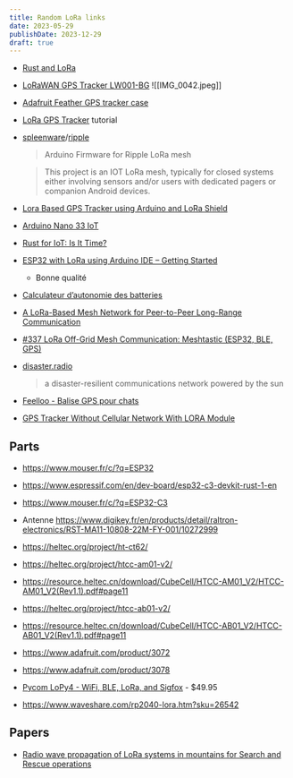 ```yaml
---
title: Random LoRa links
date: 2023-05-29
publishDate: 2023-12-29
draft: true
---
```


- [Rust and LoRa](https://blog.drogue.io/rust-and-lora/)
- [LoRaWAN GPS Tracker LW001-BG](https://www.mokolora.com/lorawan-gps-tracker-lw001-bg/)
  ![[IMG_0042.jpeg]]
- [Adafruit Feather GPS tracker case](https://www.thingiverse.com/thing:3947782)
- [LoRa GPS Tracker](https://www.instructables.com/LoRa-GPS-Tracker/) tutorial
- [spleenware](https://github.com/spleenware)/[ripple](https://github.com/spleenware/ripple)
  > Arduino Firmware for Ripple LoRa mesh

  > This project is an IOT LoRa mesh, typically for closed systems either involving sensors and/or users with dedicated pagers or companion Android devices.
- [Lora Based GPS Tracker using Arduino and LoRa Shield](https://circuitdigest.com/microcontroller-projects/lora-based-gps-tracker-using-arduino-and-lora-shield)
- [Arduino Nano 33 IoT](https://store.arduino.cc/products/arduino-nano-33-iot)
- [Rust for IoT: Is It Time?](https://betterprogramming.pub/rust-for-iot-is-it-time-67b14ab34b8)
- [ESP32 with LoRa using Arduino IDE – Getting Started](https://randomnerdtutorials.com/esp32-lora-rfm95-transceiver-arduino-ide/)
  - Bonne qualité
- [Calculateur d’autonomie des batteries](https://www.digikey.fr/fr/resources/conversion-calculators/conversion-calculator-battery-life)
- [A LoRa-Based Mesh Network for Peer-to-Peer Long-Range Communication](https://www.mdpi.com/1424-8220/21/13/4314)
- [#337 LoRa Off-Grid Mesh Communication: Meshtastic (ESP32, BLE, GPS)](https://youtu.be/TY6m6fS8bxU)
- [disaster.radio](https://disaster.radio/)
  > a disaster-resilient communications network powered by the sun
- [Feelloo - Balise GPS pour chats](https://store.feelloo.com/)
- [GPS Tracker Without Cellular Network With LORA Module](https://www.instructables.com/GPS-Tracker-Without-Cellular-Network-With-LORA-Mod/)

## Parts

- <https://www.mouser.fr/c/?q=ESP32>
- <https://www.espressif.com/en/dev-board/esp32-c3-devkit-rust-1-en>
- <https://www.mouser.fr/c/?q=ESP32-C3>
- Antenne <https://www.digikey.fr/en/products/detail/raltron-electronics/RST-MA11-10808-22M-FY-001/10272999>
- <https://heltec.org/project/ht-ct62/>
- <https://heltec.org/project/htcc-am01-v2/>
- <https://resource.heltec.cn/download/CubeCell/HTCC-AM01_V2/HTCC-AM01_V2(Rev1.1).pdf#page11>
- <https://heltec.org/project/htcc-ab01-v2/>
- <https://resource.heltec.cn/download/CubeCell/HTCC-AB01_V2/HTCC-AB01_V2(Rev1.1).pdf#page11>
- <https://www.adafruit.com/product/3072>
- <https://www.adafruit.com/product/3078>
- [Pycom LoPy4 - WiFi, BLE, LoRa, and Sigfox](https://www.adafruit.com/product/3689) - $49.95

- https://www.waveshare.com/rp2040-lora.htm?sku=26542

## Papers

- [Radio wave propagation of LoRa systems in mountains for Search and Rescue operations](https://ieeexplore.ieee.org/document/9232231)
